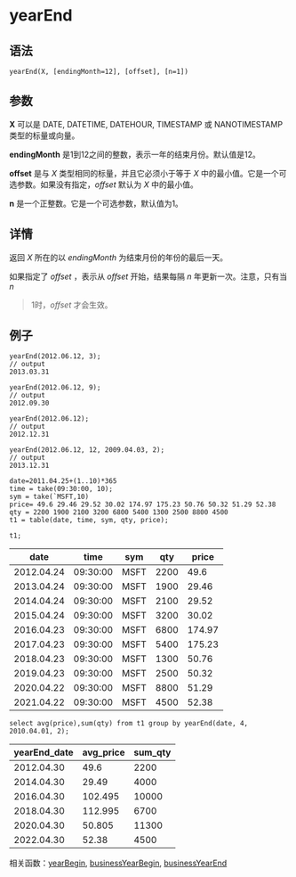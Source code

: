 # yearEnd

## 语法

`yearEnd(X, [endingMonth=12], [offset], [n=1])`

## 参数

**X** 可以是 DATE, DATETIME, DATEHOUR, TIMESTAMP 或 NANOTIMESTAMP 类型的标量或向量。

**endingMonth** 是1到12之间的整数，表示一年的结束月份。默认值是12。

**offset** 是与 *X* 类型相同的标量，并且它必须小于等于 *X*
中的最小值。它是一个可选参数。如果没有指定，*offset* 默认为 *X* 中的最小值。

**n** 是一个正整数。它是一个可选参数，默认值为1。

## 详情

返回 *X* 所在的以 *endingMonth* 为结束月份的年份的最后一天。

如果指定了 *offset* ，表示从 *offset* 开始，结果每隔 *n* 年更新一次。注意，只有当 *n*
>1时，*offset* 才会生效。

## 例子

```
yearEnd(2012.06.12, 3);
// output
2013.03.31

yearEnd(2012.06.12, 9);
// output
2012.09.30

yearEnd(2012.06.12);
// output
2012.12.31

yearEnd(2012.06.12, 12, 2009.04.03, 2);
// output
2013.12.31

date=2011.04.25+(1..10)*365
time = take(09:30:00, 10);
sym = take(`MSFT,10)
price= 49.6 29.46 29.52 30.02 174.97 175.23 50.76 50.32 51.29 52.38
qty = 2200 1900 2100 3200 6800 5400 1300 2500 8800 4500
t1 = table(date, time, sym, qty, price);

t1;
```

| date | time | sym | qty | price |
| --- | --- | --- | --- | --- |
| 2012.04.24 | 09:30:00 | MSFT | 2200 | 49.6 |
| 2013.04.24 | 09:30:00 | MSFT | 1900 | 29.46 |
| 2014.04.24 | 09:30:00 | MSFT | 2100 | 29.52 |
| 2015.04.24 | 09:30:00 | MSFT | 3200 | 30.02 |
| 2016.04.23 | 09:30:00 | MSFT | 6800 | 174.97 |
| 2017.04.23 | 09:30:00 | MSFT | 5400 | 175.23 |
| 2018.04.23 | 09:30:00 | MSFT | 1300 | 50.76 |
| 2019.04.23 | 09:30:00 | MSFT | 2500 | 50.32 |
| 2020.04.22 | 09:30:00 | MSFT | 8800 | 51.29 |
| 2021.04.22 | 09:30:00 | MSFT | 4500 | 52.38 |

```
select avg(price),sum(qty) from t1 group by yearEnd(date, 4, 2010.04.01, 2);
```

| yearEnd\_date | avg\_price | sum\_qty |
| --- | --- | --- |
| 2012.04.30 | 49.6 | 2200 |
| 2014.04.30 | 29.49 | 4000 |
| 2016.04.30 | 102.495 | 10000 |
| 2018.04.30 | 112.995 | 6700 |
| 2020.04.30 | 50.805 | 11300 |
| 2022.04.30 | 52.38 | 4500 |

相关函数：[yearBegin](yearBegin.md), [businessYearBegin](../b/businessYearBegin.md),
[businessYearEnd](../b/businessYearEnd.md)


